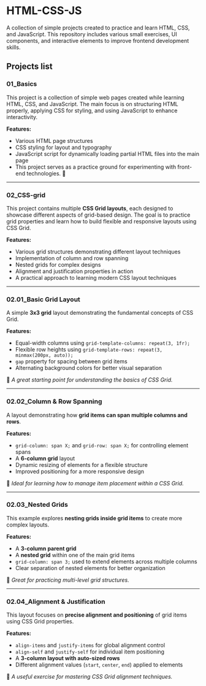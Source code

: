 # HTML-CSS-JS  
A collection of simple projects created to practice and learn HTML, CSS, and JavaScript. This repository includes various small exercises, UI components, and interactive elements to improve frontend development skills.  

## Projects list  

### 01_Basics ###  
This project is a collection of simple web pages created while learning HTML, CSS, and JavaScript. The main focus is on structuring HTML properly, applying CSS for styling, and using JavaScript to enhance interactivity.  

**Features:**  
- Various HTML page structures  
- CSS styling for layout and typography  
- JavaScript script for dynamically loading partial HTML files into the main page  
- This project serves as a practice ground for experimenting with front-end technologies. 🚀  

---

### 02_CSS-grid ###  
This project contains multiple **CSS Grid layouts**, each designed to showcase different aspects of grid-based design. The goal is to practice grid properties and learn how to build flexible and responsive layouts using CSS Grid.  

**Features:**  
- Various grid structures demonstrating different layout techniques  
- Implementation of column and row spanning  
- Nested grids for complex designs  
- Alignment and justification properties in action  
- A practical approach to learning modern CSS layout techniques  

---

### 02.01_Basic Grid Layout ###  
A simple **3x3 grid** layout demonstrating the fundamental concepts of CSS Grid.  

**Features:**  
- Equal-width columns using `grid-template-columns: repeat(3, 1fr);`  
- Flexible row heights using `grid-template-rows: repeat(3, minmax(200px, auto));`  
- `gap` property for spacing between grid items  
- Alternating background colors for better visual separation  

📌 *A great starting point for understanding the basics of CSS Grid.*  

---

### 02.02_Column & Row Spanning ###  
A layout demonstrating how **grid items can span multiple columns and rows**.  

**Features:**  
- `grid-column: span X;` and `grid-row: span X;` for controlling element spans  
- A **6-column grid** layout  
- Dynamic resizing of elements for a flexible structure  
- Improved positioning for a more responsive design  

📌 *Ideal for learning how to manage item placement within a CSS Grid.*  

---

### 02.03_Nested Grids ###  
This example explores **nesting grids inside grid items** to create more complex layouts.  

**Features:**  
- A **3-column parent grid**  
- A **nested grid** within one of the main grid items  
- `grid-column: span 3;` used to extend elements across multiple columns  
- Clear separation of nested elements for better organization  

📌 *Great for practicing multi-level grid structures.*  

---

### 02.04_Alignment & Justification ###  
This layout focuses on **precise alignment and positioning** of grid items using CSS Grid properties.  

**Features:**  
- `align-items` and `justify-items` for global alignment control  
- `align-self` and `justify-self` for individual item positioning  
- A **3-column layout with auto-sized rows**  
- Different alignment values (`start`, `center`, `end`) applied to elements  

📌 *A useful exercise for mastering CSS Grid alignment techniques.*  
